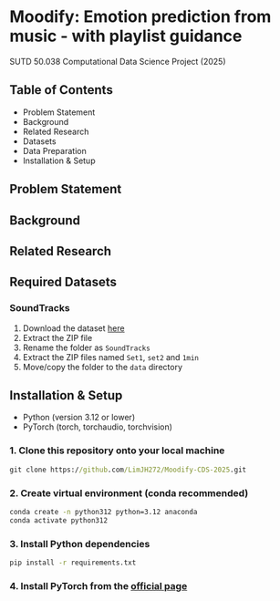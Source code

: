 # Moodify: Emotion prediction from music - with playlist guidance
SUTD 50.038 Computational Data Science Project (2025)

## Table of Contents
- Problem Statement
- Background
- Related Research
- Datasets
- Data Preparation
- Installation & Setup

## Problem Statement

## Background

## Related Research

## Required Datasets

### SoundTracks
1. Download the dataset [here](https://osf.io/p6vkg/)
2. Extract the ZIP file
3. Rename the folder as `SoundTracks`
4. Extract the ZIP files named `Set1`, `set2` and `1min`
5. Move/copy the folder to the `data` directory

## Installation & Setup
- Python (version 3.12 or lower)
- PyTorch (torch, torchaudio, torchvision)

### 1. Clone this repository onto your local machine
```cmd
git clone https://github.com/LimJH272/Moodify-CDS-2025.git
```

### 2. Create virtual environment (conda recommended)
```cmd
conda create -n python312 python=3.12 anaconda
conda activate python312
```

### 3. Install Python dependencies
```cmd
pip install -r requirements.txt
```

### 4. Install PyTorch from the [official page](https://pytorch.org/get-started/locally/)
